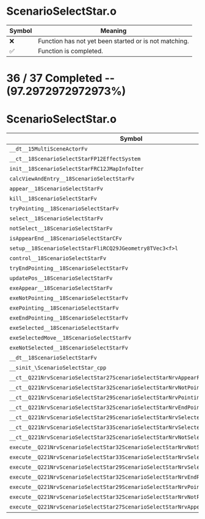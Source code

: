 # ScenarioSelectStar.o
| Symbol | Meaning 
| ------------- | ------------- 
| :x: | Function has not yet been started or is not matching. 
| :white_check_mark: | Function is completed. 


# 36 / 37 Completed -- (97.2972972972973%)
# ScenarioSelectStar.o
| Symbol | Decompiled? |
| ------------- | ------------- |
| `__dt__15MultiSceneActorFv` | :white_check_mark: |
| `__ct__18ScenarioSelectStarFP12EffectSystem` | :white_check_mark: |
| `init__18ScenarioSelectStarFRC12JMapInfoIter` | :white_check_mark: |
| `calcViewAndEntry__18ScenarioSelectStarFv` | :white_check_mark: |
| `appear__18ScenarioSelectStarFv` | :white_check_mark: |
| `kill__18ScenarioSelectStarFv` | :white_check_mark: |
| `tryPointing__18ScenarioSelectStarFv` | :white_check_mark: |
| `select__18ScenarioSelectStarFv` | :white_check_mark: |
| `notSelect__18ScenarioSelectStarFv` | :white_check_mark: |
| `isAppearEnd__18ScenarioSelectStarCFv` | :white_check_mark: |
| `setup__18ScenarioSelectStarFliRCQ29JGeometry8TVec3<f>l` | :white_check_mark: |
| `control__18ScenarioSelectStarFv` | :white_check_mark: |
| `tryEndPointing__18ScenarioSelectStarFv` | :white_check_mark: |
| `updatePos__18ScenarioSelectStarFv` | :x: |
| `exeAppear__18ScenarioSelectStarFv` | :white_check_mark: |
| `exeNotPointing__18ScenarioSelectStarFv` | :white_check_mark: |
| `exePointing__18ScenarioSelectStarFv` | :white_check_mark: |
| `exeEndPointing__18ScenarioSelectStarFv` | :white_check_mark: |
| `exeSelected__18ScenarioSelectStarFv` | :white_check_mark: |
| `exeSelectedMove__18ScenarioSelectStarFv` | :white_check_mark: |
| `exeNotSelected__18ScenarioSelectStarFv` | :white_check_mark: |
| `__dt__18ScenarioSelectStarFv` | :white_check_mark: |
| `__sinit_\ScenarioSelectStar_cpp` | :white_check_mark: |
| `__ct__Q221NrvScenarioSelectStar27ScenarioSelectStarNrvAppearFv` | :white_check_mark: |
| `__ct__Q221NrvScenarioSelectStar32ScenarioSelectStarNrvNotPointingFv` | :white_check_mark: |
| `__ct__Q221NrvScenarioSelectStar29ScenarioSelectStarNrvPointingFv` | :white_check_mark: |
| `__ct__Q221NrvScenarioSelectStar32ScenarioSelectStarNrvEndPointingFv` | :white_check_mark: |
| `__ct__Q221NrvScenarioSelectStar29ScenarioSelectStarNrvSelectedFv` | :white_check_mark: |
| `__ct__Q221NrvScenarioSelectStar33ScenarioSelectStarNrvSelectedMoveFv` | :white_check_mark: |
| `__ct__Q221NrvScenarioSelectStar32ScenarioSelectStarNrvNotSelectedFv` | :white_check_mark: |
| `execute__Q221NrvScenarioSelectStar32ScenarioSelectStarNrvNotSelectedCFP5Spine` | :white_check_mark: |
| `execute__Q221NrvScenarioSelectStar33ScenarioSelectStarNrvSelectedMoveCFP5Spine` | :white_check_mark: |
| `execute__Q221NrvScenarioSelectStar29ScenarioSelectStarNrvSelectedCFP5Spine` | :white_check_mark: |
| `execute__Q221NrvScenarioSelectStar32ScenarioSelectStarNrvEndPointingCFP5Spine` | :white_check_mark: |
| `execute__Q221NrvScenarioSelectStar29ScenarioSelectStarNrvPointingCFP5Spine` | :white_check_mark: |
| `execute__Q221NrvScenarioSelectStar32ScenarioSelectStarNrvNotPointingCFP5Spine` | :white_check_mark: |
| `execute__Q221NrvScenarioSelectStar27ScenarioSelectStarNrvAppearCFP5Spine` | :white_check_mark: |
